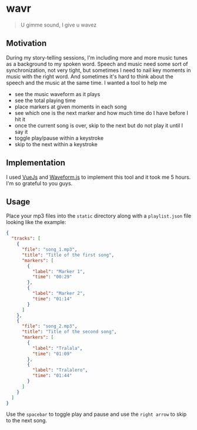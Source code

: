 # wavr

> U gimme sound, I give u wavez

## Motivation

During my story-telling sessions, I'm including more and more music tunes as a background to my spoken word.
Speech and music need some sort of synchronization, not very tight, but sometimes I need to nail key moments in music with the right word. And sometimes it's hard to think about the speech and the music at the same time. I wanted a tool to help me

* see the music waveform as it plays
* see the total playing time
* place markers at given moments in each song
* see which one is the next marker and how much time do I have before I hit it
* once the current song is over, skip to the next but do not play it until I say it
* toggle play/pause within a keystroke
* skip to the next within a keystroke

## Implementation

I used [VueJs](http://vuejs.org/) and [Waveform.js](https://wavesurfer-js.org/) to implement this tool and it took me 5 hours. I'm so grateful to you guys.

## Usage

Place your mp3 files into the `static` directory along with a `playlist.json` file looking like the example:

```json
{
  "tracks": [
    {
      "file": "song_1.mp3",
      "title": "Title of the first song",
      "markers": [
        {
          "label": "Marker 1",
          "time": "00:29"
        },
        {
          "label": "Marker 2",
          "time": "01:14"
        }
      ]
    },
    {
      "file": "song_2.mp3",
      "title": "Title of the second song",
      "markers": [
        {
          "label": "Tralala",
          "time": "01:09"
        },
        {
          "label": "Tralalero",
          "time": "01:44"
        }
      ]
    }
  ]
}
```

Use the `spacebar` to toggle play and pause and use the `right arrow` to skip to the next song.

